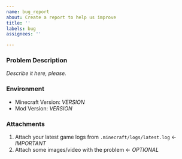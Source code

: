 ```yaml
---
name: bug_report
about: Create a report to help us improve
title: ''
labels: bug
assignees: ''

---
```


### Problem Description

*Describe it here, please.*

### Environment

- Minecraft Version: *VERSION*
- Mod Version: *VERSION*

### Attachments
1) Attach your latest game logs from `.minecraft/logs/latest.log` ← *IMPORTANT*
2) Attach some images/video with the problem ← *OPTIONAL*
